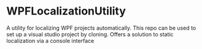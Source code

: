 # WPFLocalizationUtility
A utility for localizing WPF projects automatically.
This repo can be used to set up a visual studio project by cloning.
Offers a solution to static localization via a console interface
